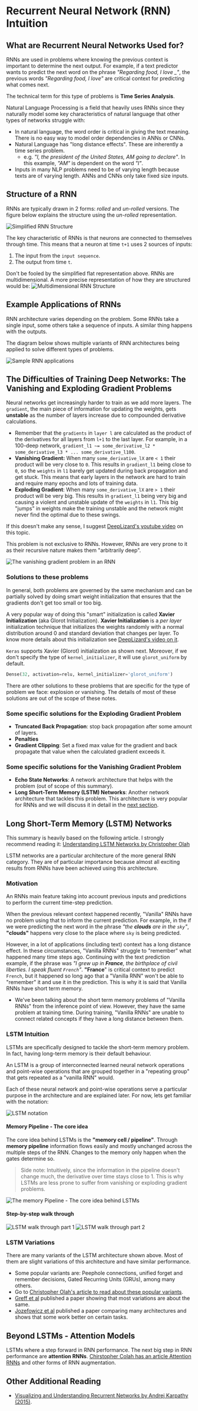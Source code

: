 # Recurrent Neural Network (RNN) Intuition

## What are Recurrent Neural Networks Used for?

RNNs are used in problems where knowing the previous context is important to determine the next output.
For example, if a text predictor wants to predict the next word on the phrase _"Regarding food, I love \_"_,
the previous words _"Regarding food, I love"_ are critical context for predicting what comes next. 

The technical term for this type of problems is __Time Series Analysis__.

Natural Language Processing is a field that heavily uses RNNs since they naturally model some key characteristics of 
natural language that other types of networks struggle with:
- In natural language, the word order is critical in giving the text meaning. There is no easy way to model order 
dependencies in ANNs or CNNs.
- Natural Language has "long distance effects". These are inherently a time series problem. 
   - e.g. _"I, the president of the United States, AM going to declare"_. In this example,  _"AM"_ is dependent on the
   word _"I"_.
- Inputs in many NLP problems need to be of varying length because texts are of varying length. ANNs and
CNNs only take fixed size inputs.

## Structure of a RNN

RNNs are typically drawn in 2 forms: _rolled_ and _un-rolled_ versions. The figure below explains the structure
using the _un-rolled_ representation.
 
![Simplified RNN Structure][simplified-rnn-structure]

The key characteristic of RNNs is that neurons are connected to themselves through time. This means that a 
neuron at time `t+1` uses 2 sources of inputs:
1. The input from the `input sequence`.
1. The output from time `t`.

Don't be fooled by the simplified flat representation above. RNNs are multidimensional. A more precise representation
of how they are structured would be:
![Multidimensional RNN Structure][multidimensional-rnn-structure]
 
 
## Example Applications of RNNs

RNN architecture varies depending on the problem. Some RNNs take a single input, some others take a sequence of inputs.
A similar thing happens with the outputs.

The diagram below shows multiple variants of RNN architectures being applied to solve different types of problems.

![Sample RNN applications][sample-rnn-applications]

## The Difficulties of Training Deep Networks: The Vanishing and Exploding Gradient Problems

Neural networks get increasingly harder to train as we add more layers. The `gradient`, the main piece of information
for updating the weights, gets __unstable__ as the number of layers increase due to compounded derivative calculations.
- Remember that the `gradients` in `layer l` are calculated as the product of the derivatives for all layers from `l+1`
to the last layer.  For example, in a 100-deep network, `gradient_l1 ~= some_derivative_l2 * some_derivative_l3 * ... some_derivative_l100`.
- __Vanishing Gradient:__ When many `some_derivative_lX` are `< 1` their product will be very close to `0`. This results in `gradient_l1` 
being close to `0`, so the `weights` in `l1` barely get updated during back propagation and get stuck. This means that early layers in the
network are hard to train and require many epochs and lots of training data.
- __Exploding Gradient__: When many `some_derivative_lX` are `> 1` their product will be very big. This results
in `gradient_l1` being very big and causing a violent and unstable update of the `weights` in `l1`. This big
"jumps" in weights make the training unstable and the network might never find the optimal due to these swings.

If this doesn't make any sense, I suggest [DeepLizard's youtube video][deep-lizard-vanishing-gradient-problem] on this topic. 

This problem is not exclusive to RNNs. However, RNNs are very prone to it as their recursive nature makes them
"arbitrarily deep".

![The vanishing gradient problem in an RNN][vanishing-gradient-problem-rnn]


### Solutions to these problems

In general, both problems are governed by the same mechanism and can be partially solved by doing smart weight 
initialization that ensures that the gradients don't get too small or too big.

A very popular way of doing this "smart" initialization is called __Xavier Initialization__ (aka Glorot Initialization).
__Xavier Initialization__ is a _per layer_ initialization technique that initializes the weights randomly with a normal
distribution around 0 and standard deviation that changes per layer. To know more details about this
initialization see [DeepLizard's video on it][deep-lizard-xavier-initialization].

`Keras` supports Xavier (Glorot) initialization as shown next. Moreover, if we don't specify the type of
`kernel_initializer`, it will use `glorot_uniform` by default.

```python
Dense(32, activation=relu, kernel_initializer='glorot_uniform')
``` 

There are other solutions to these problems that are specific for the type of problem we face: explosion or vanishing.
The details of most of these solutions are out of the scope of these notes.

### Some specific solutions for the Exploding Gradient Problem
- __Truncated Back Propagation__: stop back propagation after some amount of layers.
- __Penalties__
- __Gradient Clipping__: Set a fixed max value for the gradient and back propagate that value when the calculated gradient exceeds it.
 
### Some specific solutions for the Vanishing Gradient Problem
- __Echo State Networks__: A network architecture that helps with the problem (out of scope of this summary). 
- __Long Short-Term Memory (LSTM) Networks__: Another network architecture that tackles this problem. This architecture
is very popular for RNNs and we will discuss it in detail in the [next section][lstm-section].
  

## Long Short-Term Memory (LSTM) Networks

This summary is heavily based on the following article. 
I strongly recommend reading it: [Understanding LSTM Networks by Christopher Olah][understanding-lstm-colah]

LSTM networks are a particular architecture of the more general RNN category. They are of particular importance because 
almost all exciting results from RNNs have been achieved using this architecture.

### Motivation

An RNNs main feature taking into account previous inputs and predictions to perform the current time-step prediction.
 
When the previous relevant context happened recently, "Vanilla" RNNs have no problem using that to inform the current
prediction.  For example, in the if we were predicting the next word in the phrase _"the __clouds__ are in the `sky`"_,
__"clouds"__ happens very close to the place where `sky` is being predicted.

However, in a lot of applications (including text) context has a long distance effect. In these circumstances, 
"Vanilla RNNs" struggle to "remember" what happened many time steps ago. Continuing with the text prediction example,
if the phrase was _"I grew up in __France__, the birthplace of civil liberties. I speak fluent `French`"_. __"France__"
 is critical context to predict `French`, but it happened so long ago that a "Vanilla RNN" won't be able to "remember"
it and use it in the prediction.  This is why it is said that Vanilla RNNs have short term memory.

- We've been talking about the short term memory problems of "Vanilla RNNs" from the inference point of view. However,
they have the same problem at training time.  During training, "Vanilla RNNs" are unable to connect related concepts if
they have a long distance between them.

### LSTM Intuition

LSTMs are specifically designed to tackle the short-term memory problem.  In fact, having long-term memory is their
default behaviour.

An LSTM is a group of interconnected learned neural network operations and point-wise operations that are grouped
together in a "repeating group" that gets repeated as a "vanilla RNN" would.

Each of these neural network and point-wise operations serve a particular purpose in the architecture and are explained
later.  For now, lets get familiar with the notation:

![LSTM notation][lstm-notation]
 
#### Memory Pipeline - The core idea 
The core idea behind LSTMs is the __"memory cell / pipeline"__. Through __memory pipeline__ information flows easily
and mostly unchanged across the multiple steps of the RNN.  Changes to the memory only happen when the gates
determine so.

> Side note: Intuitively, since the information in the pipeline doesn't change much, the derivative over time stays close to 1. This
is why LSTMs are less prone to suffer from vanishing or exploding gradient problems.
    
![The memory Pipeline - The core idea behind LSTMs][lstm-core-idea]


#### Step-by-step walk through
![LSTM walk through part 1][lstm-walk-through-pt1]
![LSTM walk through part 2][lstm-walk-through-pt2]  


### LSTM Variations

There are many variants of the LSTM architecture shown above. Most of them are slight variations of
this architecture and have similar performance.

- Some popular variants are: Peephole connections, unified forget and remember decisions, Gated Recurring Units (GRUs), among many others.
- Go to [Christopher Olah's article to read about these popular variants][understanding-lstm-colah].
- [Greff et al][greff-et-al] published a paper showing that most variations are about the same.
- [Jozefowicz et al][jozefowicz-et-al] published a paper comparing many architectures and shows that some work better
on certain tasks.

## Beyond LSTMs - Attention Models

LSTMs where a step forward in RNN performance. The next big step in RNN performance are __attention RNNs__.
[Chirstopher Colah has an article Attention RNNs][attention-colah] and other forms of RNN augmentation.

## Other Additional Reading
- [Visualizing and Understanding Recurrent Networks by Andrej Karpathy (2015)][karpathy].


[simplified-rnn-structure]: ./simplified-rnn-structure.png
[multidimensional-rnn-structure]: ./multidimensional-rnn-structure.png
[sample-rnn-applications]: ./sample-rnn-applications.png
[deep-lizard-vanishing-gradient-problem]: https://youtu.be/qO_NLVjD6zE
[vanishing-gradient-problem-rnn]: ./vanishing-gradient-problem-rnn.png
[deep-lizard-xavier-initialization]: https://www.youtube.com/watch?v=8krd5qKVw-Q
[lstm-section]: #long-short-term-memory-lstm-networks
[understanding-lstm-colah]: https://colah.github.io/posts/2015-08-Understanding-LSTMs/
[lstm-notation]: ./lstm-notation.png
[lstm-core-idea]: ./lstm-core-idea.png
[lstm-walk-through-pt1]: ./lstm-walk-through-pt1.png
[lstm-walk-through-pt2]: ./lstm-walk-through-pt2.png
[greff-et-al]: https://arxiv.org/pdf/1503.04069.pdf
[jozefowicz-et-al]: http://proceedings.mlr.press/v37/jozefowicz15.pdf
[attention-colah]: https://distill.pub/2016/augmented-rnns/
[karpathy]: https://arxiv.org/pdf/1506.02078.pdf
